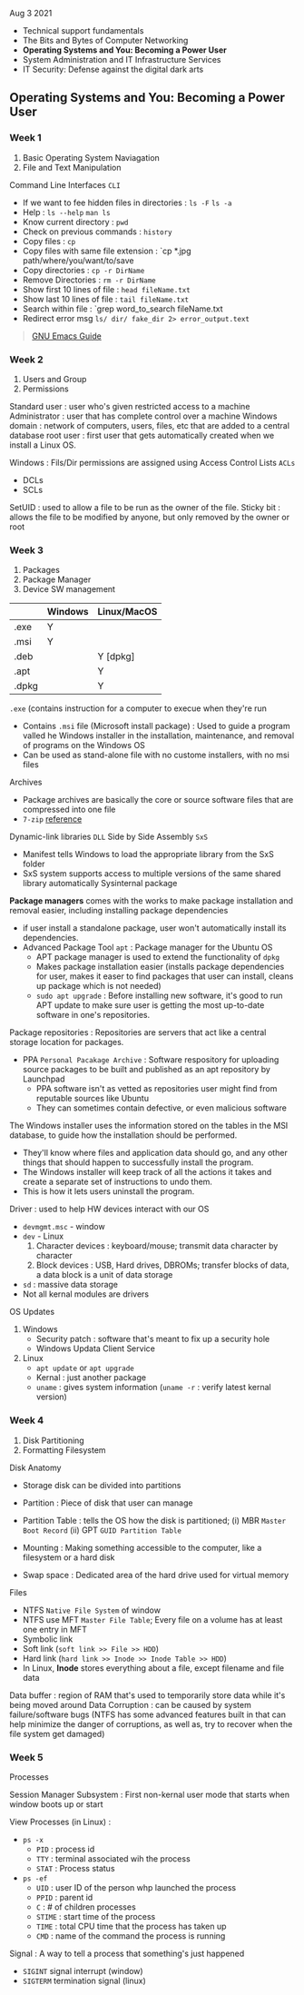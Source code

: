 Aug 3 2021

> 
- Technical support fundamentals
- The Bits and Bytes of Computer Networking
- **Operating Systems and You: Becoming a Power User**
- System Administration and IT Infrastructure Services
- IT Security: Defense against the digital dark arts


## Operating Systems and You: Becoming a Power User 

### Week 1

> 
1. Basic Operating System Naviagation
2. File and Text Manipulation

Command Line Interfaces `CLI`
- If we want to fee hidden files in directories : `ls -F` `ls -a`
- Help : `ls --help` `man ls`
- Know current directory : `pwd`
- Check on previous commands : `history`
- Copy files : `cp`
- Copy files with same file extension : `cp *.jpg path/where/you/want/to/save
- Copy directories : `cp -r DirName`
- Remove Directories : `rm -r DirName`
- Show first 10 lines of file : `head fileName.txt`
- Show last 10 lines of file : `tail fileName.txt`
- Search within file : `grep word_to_search fileName.txt
- Redirect error msg `ls/ dir/ fake_dir 2> error_output.text`

> [GNU Emacs Guide](https://www.gnu.org/software/emacs/tour/)


### Week 2

> 
1. Users and Group
2. Permissions

Standard user : user who's given restricted access to a machine
Administrator : user that has complete control over a machine
Windows domain : network of computers, users, files, etc that are added to a central database
root user : first user that gets automatically created when we install a Linux OS.

Windows : Fils/Dir permissions are assigned using Access Control Lists `ACLs`
- DCLs
- SCLs

SetUID : used to allow a file to be run as the owner of the file.
Sticky bit : allows the file to be modified by anyone, but only removed by the owner or root

### Week 3

> 
1. Packages
2. Package Manager
3. Device SW management

|   	|Windows   	|Linux/MacOS   	| 
|---	|----------	|--------------	|
|.exe   |Y   		|   			|  
|.msi   |Y   		|   			| 
|.deb   |   		|Y [dpkg]  		|
|.apt   |   		|Y 		 		|
|.dpkg  |   		|Y  	  		|

`.exe` (contains instruction for a computer to execue when they're run
- Contains `.msi` file (Microsoft install package) : Used to guide a program valled he Windows installer in the installation, maintenance, and removal of programs on the Windows OS
- Can be used as stand-alone file with no custome installers, with no msi files

Archives 
- Package archives are basically the core or source software files that are compressed into one file
- `7-zip` [reference](https://www.7-zip.org/download.html) 

Dynamic-link libraries `DLL`
Side by Side Assembly `SxS`
- Manifest tells Windows to load the appropriate library from the SxS folder
- SxS system supports access to multiple versions of the same shared library automatically
Sysinternal package

**Package managers** comes with the works to make package installation and removal easier, including installing package dependencies
- if user install a standalone package, user won't automatically install its dependencies.
- Advanced Package Tool `apt` : Package manager for the Ubuntu OS
	- APT package manager is used to extend the functionality of `dpkg`
    - Makes package installation easier (installs package dependencies for user, makes it easer to find packages that user can install, cleans up package which is not needed)
    - `sudo apt upgrade` : Before installing new software, it's good to run APT update to make sure user is getting the most up-to-date software in one's repositories.

Package repositories : Repositories are servers that act like a central storage location for packages.
- PPA `Personal Pacakage Archive` : Software respository for uploading source packages to be built and published as an apt repository by Launchpad
	- PPA software isn't as vetted as repositories user might find from reputable sources like Ubuntu
    - They can sometimes contain defective, or even malicious software

The Windows installer uses the information stored on the tables in the MSI database, to guide how the installation should be performed. 
- They'll know where files and application data should go, and any other things that should happen to successfully install the program. 
- The Windows installer will keep track of all the actions it takes and create a separate set of instructions to undo them. 
- This is how it lets users uninstall the program.

Driver : used to help HW devices interact with our OS
- `devmgmt.msc` - window
- `dev` - Linux
	1. Character devices : keyboard/mouse; transmit data character by character
    2. Block devices : USB, Hard drives, DBROMs; transfer blocks of data, a data block is a unit of data storage
- `sd` : massive data storage
- Not all kernal modules are drivers

OS Updates
1. Windows
	- Security patch : software that's meant to fix up a security hole
    - Windows Updata Client Service
2. Linux
	- `apt update` or `apt upgrade`
    - Kernal : just another package
    - `uname` : gives system information (`uname -r` : verify latest kernal version)

### Week 4

> 
1. Disk Partitioning
2. Formatting Filesystem


Disk Anatomy
- Storage disk can be divided into partitions
- Partition : Piece of disk that user can manage
- Partition Table : tells the OS how the disk is partitioned; (i) MBR `Master Boot Record` (ii) GPT `GUID Partition Table`

- Mounting : Making something accessible to the computer, like a filesystem or a hard disk
- Swap space : Dedicated area of the hard drive used for virtual memory

Files
- NTFS `Native File System` of window
- NTFS use MFT `Master File Table`; Every file on a volume has at least one entry in MFT
- Symbolic link 
- Soft link (`soft link >> File >> HDD`)
- Hard link (`hard link >> Inode >> Inode Table >> HDD`)
- In Linux, **Inode** stores everything about a file, except filename and file data

Data buffer : region of RAM that's used to temporarily store data while it's being moved around
Data Corruption : can be caused by system failure/software bugs (NTFS has some advanced features built in that can help minimize the danger of corruptions, as well as, try to recover when the file system get damaged)

### Week 5

> 
Processes

Session Manager Subsystem : First non-kernal user mode that starts when window boots up or start

View Processes (in Linux) : 
- `ps -x`
	- `PID` : process id
	- `TTY` : terminal associated wih the process
	- `STAT` : Process status
- `ps -ef` 
	- `UID` : user ID of the person whp launched the process
    - `PPID` : parent id
    - `C` : # of children processes
    - `STIME` : start time of the process
    - `TIME` : total CPU time that the process has taken up
    - `CMD` : name of the command the process is running

Signal : A way to tell a process that something's just happened
- `SIGINT` signal interrupt (window)
- `SIGTERM` termination signal (linux)








